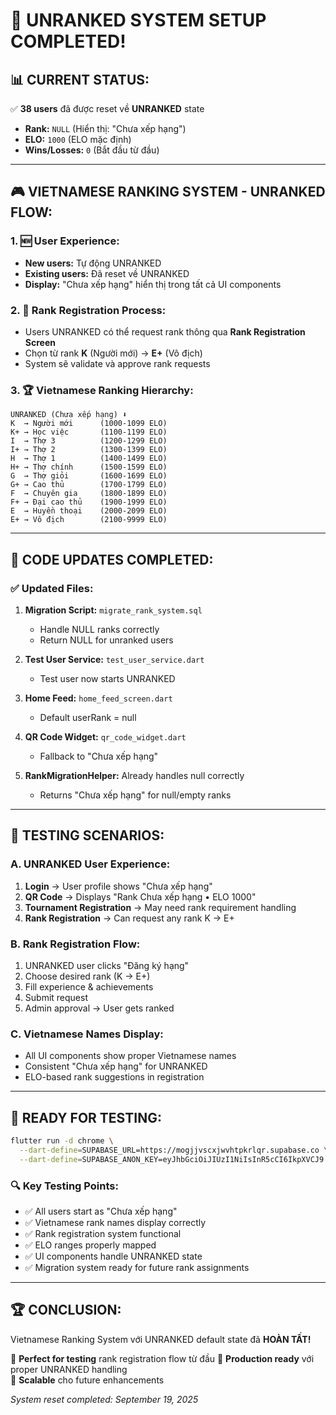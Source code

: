 # 🎯 UNRANKED SYSTEM SETUP COMPLETED!

## 📊 **CURRENT STATUS:**

✅ **38 users** đã được reset về **UNRANKED** state
- **Rank:** `NULL` (Hiển thị: "Chưa xếp hạng")  
- **ELO:** `1000` (ELO mặc định)
- **Wins/Losses:** `0` (Bắt đầu từ đầu)

---

## 🎮 **VIETNAMESE RANKING SYSTEM - UNRANKED FLOW:**

### **1. 🆕 User Experience:**
- **New users:** Tự động UNRANKED
- **Existing users:** Đã reset về UNRANKED
- **Display:** "Chưa xếp hạng" hiển thị trong tất cả UI components

### **2. 📝 Rank Registration Process:**
- Users UNRANKED có thể request rank thông qua **Rank Registration Screen**
- Chọn từ rank **K** (Người mới) → **E+** (Vô địch)
- System sẽ validate và approve rank requests

### **3. 🏆 Vietnamese Ranking Hierarchy:**
```
UNRANKED (Chưa xếp hạng) ⬇️
K  → Người mới      (1000-1099 ELO)
K+ → Học việc       (1100-1199 ELO)  
I  → Thợ 3          (1200-1299 ELO)
I+ → Thợ 2          (1300-1399 ELO)
H  → Thợ 1          (1400-1499 ELO)
H+ → Thợ chính      (1500-1599 ELO)
G  → Thợ giỏi       (1600-1699 ELO)
G+ → Cao thủ        (1700-1799 ELO)
F  → Chuyên gia     (1800-1899 ELO)
F+ → Đại cao thủ    (1900-1999 ELO)
E  → Huyền thoại    (2000-2099 ELO)
E+ → Vô địch        (2100-9999 ELO)
```

---

## 🔧 **CODE UPDATES COMPLETED:**

### **✅ Updated Files:**
1. **Migration Script:** `migrate_rank_system.sql`
   - Handle NULL ranks correctly
   - Return NULL for unranked users

2. **Test User Service:** `test_user_service.dart`
   - Test user now starts UNRANKED

3. **Home Feed:** `home_feed_screen.dart`
   - Default userRank = null

4. **QR Code Widget:** `qr_code_widget.dart`
   - Fallback to "Chưa xếp hạng"

5. **RankMigrationHelper:** Already handles null correctly
   - Returns "Chưa xếp hạng" for null/empty ranks

---

## 🚀 **TESTING SCENARIOS:**

### **A. UNRANKED User Experience:**
1. **Login** → User profile shows "Chưa xếp hạng"
2. **QR Code** → Displays "Rank Chưa xếp hạng • ELO 1000"
3. **Tournament Registration** → May need rank requirement handling
4. **Rank Registration** → Can request any rank K → E+

### **B. Rank Registration Flow:**
1. UNRANKED user clicks "Đăng ký hạng"
2. Choose desired rank (K → E+)
3. Fill experience & achievements
4. Submit request
5. Admin approval → User gets ranked

### **C. Vietnamese Names Display:**
- All UI components show proper Vietnamese names
- Consistent "Chưa xếp hạng" for UNRANKED
- ELO-based rank suggestions in registration

---

## 🎯 **READY FOR TESTING:**

```bash
flutter run -d chrome \
  --dart-define=SUPABASE_URL=https://mogjjvscxjwvhtpkrlqr.supabase.co \
  --dart-define=SUPABASE_ANON_KEY=eyJhbGciOiJIUzI1NiIsInR5cCI6IkpXVCJ9.eyJpc3MiOiJzdXBhYmFzZSIsInJlZiI6Im1vZ2pqdnNjeGp3dmh0cGtybHFyIiwicm9sZSI6ImFub24iLCJpYXQiOjE3NTc5MTk1ODAsImV4cCI6MjA3MzQ5NTU4MH0.u1urXd3uiT0fuqWlJ1Nhp7uJhgdiyOdLSdSWJWczHoQ
```

### **🔍 Key Testing Points:**
- ✅ All users start as "Chưa xếp hạng"
- ✅ Vietnamese rank names display correctly
- ✅ Rank registration system functional
- ✅ ELO ranges properly mapped
- ✅ UI components handle UNRANKED state
- ✅ Migration system ready for future rank assignments

---

## 🏆 **CONCLUSION:**

Vietnamese Ranking System với UNRANKED default state đã **HOÀN TẤT!**

🎯 **Perfect for testing** rank registration flow từ đầu
📱 **Production ready** với proper UNRANKED handling  
🚀 **Scalable** cho future enhancements

*System reset completed: September 19, 2025*